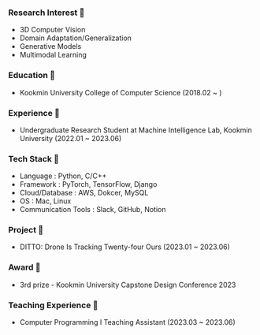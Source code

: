 ### Research Interest 👻
- 3D Computer Vision
- Domain Adaptation/Generalization
- Generative Models
- Multimodal Learning

### Education 💩
- Kookmin University College of Computer Science (2018.02 ~ )

### Experience 🤖
- Undergraduate Research Student at Machine Intelligence Lab, Kookmin University (2022.01 ~ 2023.06)

### Tech Stack 🦑
- Language : Python, C/C++
- Framework : PyTorch, TensorFlow, Django
- Cloud/Database : AWS, Dokcer, MySQL
- OS : Mac, Linux
- Communication Tools : Slack, GitHub, Notion

### Project 🍄
- DITTO: Drone Is Tracking Twenty-four Ours (2023.01 ~ 2023.06)

### Award 🧸
- 3rd prize - Kookmin University Capstone Design Conference 2023
  
### Teaching Experience 🍺
- Computer Programming I Teaching Assistant (2023.03 ~ 2023.06)

